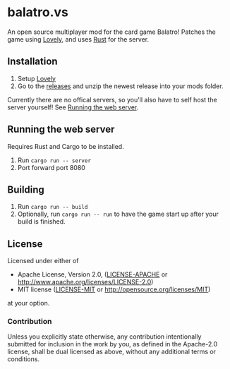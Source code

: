 # balatro.vs

An open source multiplayer mod for the card game Balatro!
Patches the game using [Lovely](https://github.com/ethangreen-dev/lovely-injector/), and uses [Rust](https://www.rust-lang.org/) for the server.

## Installation

1. Setup [Lovely](https://github.com/ethangreen-dev/lovely-injector/)
2. Go to the [releases](https://github.com/Mistrustfully/balatro.vs/releases) and unzip the newest release into your mods folder.

Currently there are no offical servers, so you'll also have to self host the server yourself! See [Running the web server](#running-the-web-server).

## Running the web server

Requires Rust and Cargo to be installed.

1. Run `cargo run -- server`
2. Port forward port 8080

## Building

1. Run `cargo run -- build`
2. Optionally, run `cargo run -- run` to have the game start up after your build is finished.

## License

Licensed under either of

 * Apache License, Version 2.0, ([LICENSE-APACHE](LICENSE-APACHE) or http://www.apache.org/licenses/LICENSE-2.0)
 * MIT license ([LICENSE-MIT](LICENSE-MIT) or http://opensource.org/licenses/MIT)

at your option.

### Contribution

Unless you explicitly state otherwise, any contribution intentionally submitted
for inclusion in the work by you, as defined in the Apache-2.0 license, shall be dual licensed as above, without any
additional terms or conditions.
